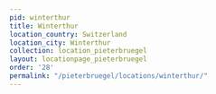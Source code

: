 ```yaml
---
pid: winterthur
title: Winterthur
location_country: Switzerland
location_city: Winterthur
collection: location_pieterbruegel
layout: locationpage_pieterbruegel
order: '28'
permalink: "/pieterbruegel/locations/winterthur/"
---
```

